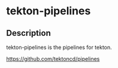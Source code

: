 # tekton-pipelines

## Description
tekton-pipelines is the pipelines for tekton.

https://github.com/tektoncd/pipelines

